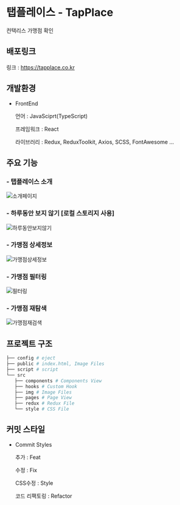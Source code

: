 
# 탭플레이스 - TapPlace

컨택리스 가맹점 확인

## 배포링크

링크 : https://tapplace.co.kr

## 개발환경

- FrontEnd

  언어 : JavaSciprt(TypeScript)

  프레임워크 : React

  라이브러리 : Redux, ReduxToolkit, Axios, SCSS, FontAwesome ...
  
## 주요 기능

### - 탭플레이스 소개

![소개페이지](https://user-images.githubusercontent.com/67939901/210233094-35e49045-5bb2-4b47-9aa5-ca79cc5d5d6f.gif)

### - 하루동안 보지 않기 [로컬 스토리지 사용]

![하루동안보지않기](https://user-images.githubusercontent.com/67939901/210233117-2b5c1d7c-cfd6-443b-87e9-49e1f9e949b6.gif)

### - 가맹점 상세정보

![가맹점상세정보](https://user-images.githubusercontent.com/67939901/210233113-47519978-fefc-49a9-8377-693b81665a5a.gif)

### - 가맹점 필터링

![필터링](https://user-images.githubusercontent.com/67939901/210233126-2087b4e2-7c25-40b0-9adc-be84facddca6.gif)

### - 가맹점 재탐색

![가맹점재검색](https://user-images.githubusercontent.com/67939901/210233122-67d1e081-ce7d-472d-b305-143a1f511e8e.gif)


## 프로젝트 구조

```bash
├── config # eject
├── public # index.html, Image Files
├── script # script
└── src
   ├── components # Components View
   ├── hooks # Custom Hook
   ├── img # Image Files
   ├── pages # Page View
   ├── redux # Redux File
   └── style # CSS File
```

## 커밋 스타일

- Commit Styles

  추가 : Feat

  수정 : Fix

  CSS수정 : Style

  코드 리팩토링 : Refactor
